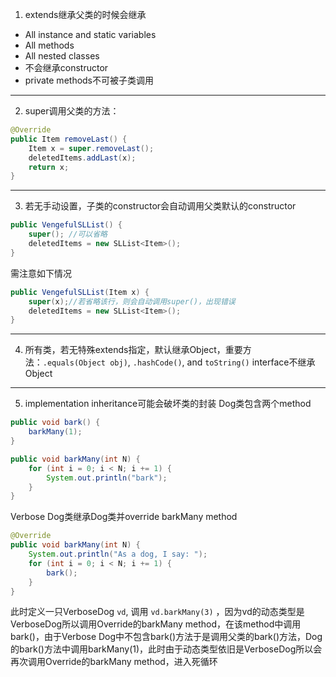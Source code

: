 1. extends继承父类的时候会继承
-   All instance and static variables
-   All methods
-   All nested classes
- 不会继承constructor
- private methods不可被子类调用
_______________________
2. super调用父类的方法：
```java
@Override  
public Item removeLast() {  
    Item x = super.removeLast();  
    deletedItems.addLast(x);  
    return x;  
}
```
_______________________
3. 若无手动设置，子类的constructor会自动调用父类默认的constructor
```java
public VengefulSLList() {
    super(); //可以省略
    deletedItems = new SLList<Item>();
}
```
需注意如下情况
```java
public VengefulSLList(Item x) {
    super(x);//若省略该行，则会自动调用super()，出现错误
    deletedItems = new SLList<Item>();
}
```
_______________________
4. 所有类，若无特殊extends指定，默认继承Object，重要方法：`.equals(Object obj)`, `.hashCode()`, and `toString()`
	interface不继承Object
_______________________
5. implementation inheritance可能会破坏类的封装
Dog类包含两个method
```java
public void bark() {
    barkMany(1);
}

public void barkMany(int N) {
    for (int i = 0; i < N; i += 1) {
        System.out.println("bark");
    }
}
```
Verbose Dog类继承Dog类并override barkMany method
```java
@Override
public void barkMany(int N) {
    System.out.println("As a dog, I say: ");
    for (int i = 0; i < N; i += 1) {
        bark();
    }
}
```
此时定义一只VerboseDog `vd`, 调用 `vd.barkMany(3)` ，因为vd的动态类型是VerboseDog所以调用Override的barkMany method，在该method中调用bark()，由于Verbose Dog中不包含bark()方法于是调用父类的bark()方法，Dog的bark()方法中调用barkMany(1)，此时由于动态类型依旧是VerboseDog所以会再次调用Override的barkMany method，进入死循环

<!--stackedit_data:
eyJoaXN0b3J5IjpbLTEyMDQwMTQ0MjcsLTQ1NDU4NzE1MiwtOT
UxNjQ3NDYxLC03Mjg1Mzg3NV19
-->